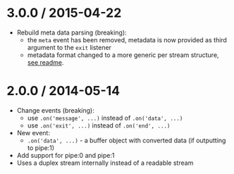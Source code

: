 3.0.0 / 2015-04-22
==================

 * Rebuild meta data parsing (breaking):
   - the `meta` event has been removed, metadata is now provided as third argument to the `exit` listener
   - metadata format changed to a more generic per stream structure, [see readme](https://github.com/binarykitchen/avconv#metadata-object).

2.0.0 / 2014-05-14
==================

 * Change events (breaking):
   - use `.on('message', ...)` instead of `.on('data', ...)`
   - use `.on('exit', ...)` instead of `.on('end', ...)`
 * New event:
   - `.on('data', ...)` - a buffer object with converted data (if outputting to pipe:1)
 * Add support for pipe:0 and pipe:1
 * Uses a duplex stream internally instead of a readable stream
